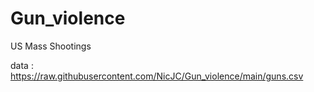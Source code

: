 # Gun_violence
US Mass Shootings

data : https://raw.githubusercontent.com/NicJC/Gun_violence/main/guns.csv
